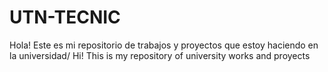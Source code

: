 # UTN-TECNIC
Hola! Este es mi repositorio de trabajos y proyectos que estoy haciendo en la universidad/ Hi! This is my repository of university works and proyects
